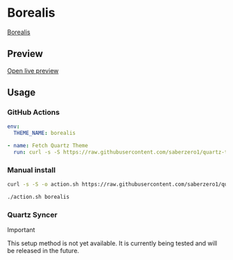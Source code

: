 # Borealis

[Borealis](https://github.com/juanchiparra)

## Preview

[Open live preview](https://quartz-themes.github.io/borealis/)

## Usage

### GitHub Actions

```yaml
env:
  THEME_NAME: borealis
```

```yaml
- name: Fetch Quartz Theme
  run: curl -s -S https://raw.githubusercontent.com/saberzero1/quartz-themes/master/action.sh | bash -s -- $THEME_NAME
```

### Manual install

```bash
curl -s -S -o action.sh https://raw.githubusercontent.com/saberzero1/quartz-themes/master/action.sh

./action.sh borealis
```

### Quartz Syncer

> [!IMPORTANT]
> This setup method is not yet available. It is currently being tested and will be released in the future.
